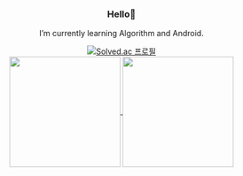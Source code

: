 

<div align='center'>
	
  
   ### Hello👋
  
   I’m currently learning Algorithm and Android.
	
	
	

[![Solved.ac
  프로필](http://mazassumnida.wtf/api/v2/generate_badge?boj=nigmyu211)](https://solved.ac/nigmyu211)    
<a href="https://github.com/anuraghazra/github-readme-stats">
  <img align="center" src="https://github-readme-stats.vercel.app/api/top-langs/?username=mingyuk99&layout=compact" height="200px"/>
</a>
<a href="https://github.com/anuraghazra/github-readme-stats">
  <img align="center" src="https://github-readme-stats.vercel.app/api?username=mingyuk99&count_private=true&show_icons=true&hide_rank=true" height="200px" />
</a>

</div>


<!-- 여기에 내용을!! 

  https://img.shields.io/badge/github-GIVEME--STAR-red
 [![Top Langs](https://github-readme-stats.vercel.app/api/top-langs/?username=mingyuk99&layout=compact)](https://github.com/anuraghazra/github-readme-stats)
  
	 [![Anurag's GitHub stats](https://github-readme-stats.vercel.app/api?username=mingyuk99&count_private=true&show_icons=true&hide_rank=true)](https://github.com/anuraghazra/github-readme-stats) 

	
  ![a](https://img.shields.io/badge/language-JAVA-red)

	
 
[![Solved.ac
  프로필](http://mazassumnida.wtf/api/v2/generate_badge?boj=nigmyu211)](https://solved.ac/nigmyu211)    





-->


<!--
**mingyuk99/mingyuk99** is a ✨ _special_ ✨ repository because its `README.md` (this file) appears on your GitHub profile.

Here are some ideas to get you started:

- 🔭 I’m currently working on ...
- 🌱 I’m currently learning ...
- 👯 I’m looking to collaborate on ...
- 🤔 I’m looking for help with ...
- 💬 Ask me about ...
- 📫 How to reach me: ...
- 😄 Pronouns: ...
- ⚡ Fun fact: ...
-->
